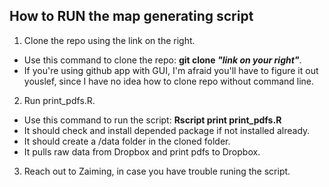 How to RUN the map generating script
----------------------------------------
1. Clone the repo using the link on the right.
 * Use this command to clone the repo: __git clone *"link on your right"*__.
 * If you're using github app with GUI, I'm afraid you'll have to figure it out youslef, since I have no idea how to clone repo without command line. 
2. Run print_pdfs.R. 
 * Use this command to run the script: __Rscript print print_pdfs.R__
 * It should check and install depended package if not installed already.
 * It should create a /data folder in the cloned folder.
 * It pulls raw data from Dropbox and print pdfs to Dropbox.
3. Reach out to Zaiming, in case you have trouble runing the script.
 

